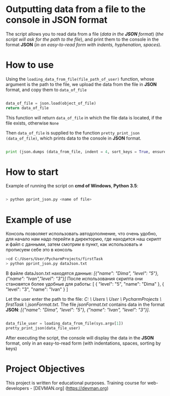# Outputting data from a file to the console in JSON format

The script allows you to read data from a file (*data in the **JSON** format*) (*the script will ask for the path to the file*), and print them to the console in the format **JSON** (*in an easy-to-read form with indents, hyphenation, spaces*).

# How to use

Using the `loading_data_from_file(file_path_of_user)` function, whose argument is the path to the file, we upload the data from the file in **JSON** format, and copy them to `data_of_file`
```python

data_of_file = json.load(object_of_file)
return data_of_file

```
This function will return `data_of_file` in which the file data is located, if the file exists, otherwise `None`

Then `data_of_file` is supplied to the function `pretty_print_json (data_of_file)`, which prints data to the console in **JSON** format.
```python

print (json.dumps (data_from_file, indent = 4, sort_keys = True, ensure_ascii = False))

```

# How to start

Example of running the script on **cmd of Windows**, **Python 3.5**:

```bash

> python pprint_json.py <name of file>

```

# Example of use
Консоль позволяет использовать автодополнение, что очень удобно, для начало нам надо перейти в директорию, где находится наш скрипт и файл с данными, затем смотрим в пункт, как использовать и прописуем себе это в консоль 

```bash
>cd C:/Users/User/PycharmProjects/firstTask
> python pprint_json.py dataJson.txt

```
В файле dataJson.txt находятся данные: *[{"name": "Dima", "level": "5"},{"name": "Ivan","level": "3"}]*
После использования скрипта они становятся более удобные для работы:
[
    {
        "level": "5",
        "name": "Dima"
    },
    {
        "level": "3",
        "name": "Ivan"
    }
]



Let the user enter the path to the file: *C: \ Users \ User \ PycharmProjects \ firstTask \ jsonFormat.txt*. The file *jsonFormat.txt* contains data in the format **JSON**: *[{"name": "Dima", "level": "5"}, {"name": "Ivan", "level": "3"}]*.

```python

data_file_user = loading_data_from_file(sys.argv[1])
pretty_print_json(data_file_user)

```
After executing the script, the console will display the data in the **JSON** format, only in an easy-to-read form (with indentations, spaces, sorting by keys)


# Project Objectives

This project is written for educational purposes. Training course for web-developers - [DEVMAN.org] (https://devman.org)
